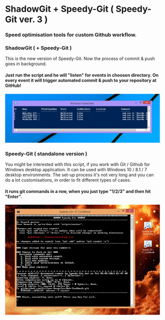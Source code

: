 ShadowGit + Speedy-Git ( Speedy-Git ver. 3 )
==========

### Speed optimisation tools for custom Github workflow.

### ShadowGit ( + Speedy-Git )

This is the new version of Speedy-Git. Now the process of commit & push goes in background.

#### Just run the script and he will "listen" for events in choosen directory. On every event it will trigger automated commit & push to your repository at GitHub!

<a href="https://raw.githubusercontent.com/Stilyan-Kangalov/ShadowGit/master/Assets/ShadowGit_shot1.jpg" target="_blank">
<img src="https://raw.githubusercontent.com/Stilyan-Kangalov/ShadowGit/master/Assets/ShadowGit_shot1.jpg" title="Click to view" /></a>

### Speedy-Git ( standalone version )

You might be interested with this script, if you work with Git / Github for Windows desktop application. It can be used with Windows 10 / 8.1 / 7 desktop environments. The set-up process it's not very long and you can do a lot customisations, in order to fit different types of cases.

#### It runs git commands in a row, when you just type "1/2/3" and then hit "Enter".

<a href="https://raw.githubusercontent.com/NIO-Design/Batch-Scripts/master/Speedy-Git/Assets/speedy_ssh_full.jpg" target="_blank">
<img src="https://raw.githubusercontent.com/NIO-Design/Batch-Scripts/master/Speedy-Git/Assets/speedy_ssh_full.jpg" title="Click to view" /></a>
